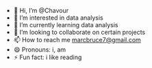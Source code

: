 - 👋 Hi, I’m @Chavour
- 👀 I’m interested in data analysis 
- 🌱 I’m currently learning data analysis 
- 💞️ I’m looking to collaborate on certain projects 
- 📫 How to reach me marcbruce7@gmail.com
- 😄 Pronouns: i, am
- ⚡ Fun fact: i like reading

<!---
Chavour/Chavour is a ✨ special ✨ repository because its `README.md` (this file) appears on your GitHub profile.
You can click the Preview link to take a look at your changes.
--->
